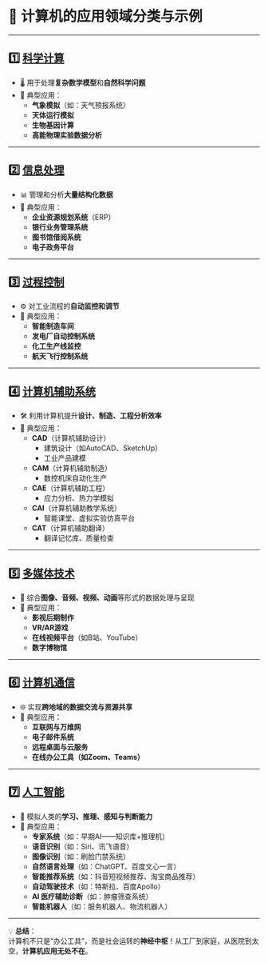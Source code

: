 # 🚀 计算机的应用领域分类与示例

---

## 1️⃣ **[科学计算](https://zh.wikipedia.org/wiki/%E7%A7%91%E5%AD%A6%E8%AE%A1%E7%AE%97)**

- 🌡️ 用于处理**复杂数学模型**和**自然科学问题**
- 📌 典型应用：
  - **气象模拟**（如：天气预报系统）
  - **天体运行模拟**
  - **生物基因计算**
  - **高能物理实验数据分析**

---

## 2️⃣ **[信息处理](https://zh.wikipedia.org/wiki/%E4%BF%A1%E6%81%AF%E5%A4%84%E7%90%86)**

- 📊 管理和分析**大量结构化数据**
- 📌 典型应用：
  - **企业资源规划系统**（ERP）
  - **银行业务管理系统**
  - **图书馆借阅系统**
  - **电子政务平台**

---

## 3️⃣ **[过程控制](https://zh.wikipedia.org/wiki/%E8%BF%87%E7%A8%8B%E6%8E%A7%E5%88%B6)**

- ⚙️ 对工业流程的**自动监控和调节**
- 📌 典型应用：
  - **智能制造车间**
  - **发电厂自动控制系统**
  - **化工生产线监控**
  - **航天飞行控制系统**

---

## 4️⃣ **[计算机辅助系统](https://zh.wikipedia.org/w/index.php?search=%E8%AE%A1%E7%AE%97%E6%9C%BA%E8%BE%85%E5%8A%A9%E7%B3%BB%E7%BB%9F&title=Special%3A%E6%90%9C%E7%B4%A2&ns0=1)**

- 🛠️ 利用计算机提升**设计、制造、工程分析效率**
- 📌 典型应用：
  - **CAD**（计算机辅助设计）
    - 建筑设计（如AutoCAD、SketchUp）
    - 工业产品建模
  - **CAM**（计算机辅助制造）
    - 数控机床自动化生产
  - **CAE**（计算机辅助工程）
    - 应力分析、热力学模拟
  - **CAI**（计算机辅助教学系统）
    - 智能课堂、虚拟实验仿真平台
  - **CAT**（计算机辅助翻译）
    - 翻译记忆库、质量检查
	
---

## 5️⃣ **[多媒体技术](https://zh.wikipedia.org/wiki/%E5%A4%9A%E5%AA%92%E4%BD%93)**

- 🎨 综合**图像、音频、视频、动画**等形式的数据处理与呈现
- 📌 典型应用：
  - **影视后期制作**
  - **VR/AR游戏**
  - **在线视频平台**（如B站、YouTube）
  - **数字博物馆**

---

## 6️⃣ **[计算机通信](https://zh.wikipedia.org/wiki/%E8%AE%A1%E7%AE%97%E6%9C%BA%E9%80%9A%E4%BF%A1)**

- 🌐 实现**跨地域的数据交流与资源共享**
- 📌 典型应用：
  - **互联网与万维网**
  - **电子邮件系统**
  - **远程桌面与云服务**
  - **在线办公工具（如Zoom、Teams）**

---

## 7️⃣ **[人工智能](https://zh.wikipedia.org/wiki/%E4%BA%BA%E5%B7%A5%E6%99%BA%E8%83%BD)**

- 🧠 模拟人类的**学习、推理、感知与判断能力**
- 📌 典型应用：
  - **专家系统**（如：早期AI——知识库+推理机）
  - **语音识别**（如：Siri、讯飞语音）
  - **图像识别**（如：刷脸门禁系统）
  - **自然语言处理**（如：ChatGPT、百度文心一言）
  - **智能推荐系统**（如：抖音短视频推荐、淘宝商品推荐）
  - **自动驾驶技术**（如：特斯拉、百度Apollo）
  - **AI 医疗辅助诊断**（如：肿瘤筛查系统）
  - **智能机器人**（如：服务机器人、物流机器人）

---

💡 **总结**：  
计算机不只是“办公工具”，而是社会运转的**神经中枢**！从工厂到家庭，从医院到太空，**计算机应用无处不在**。

